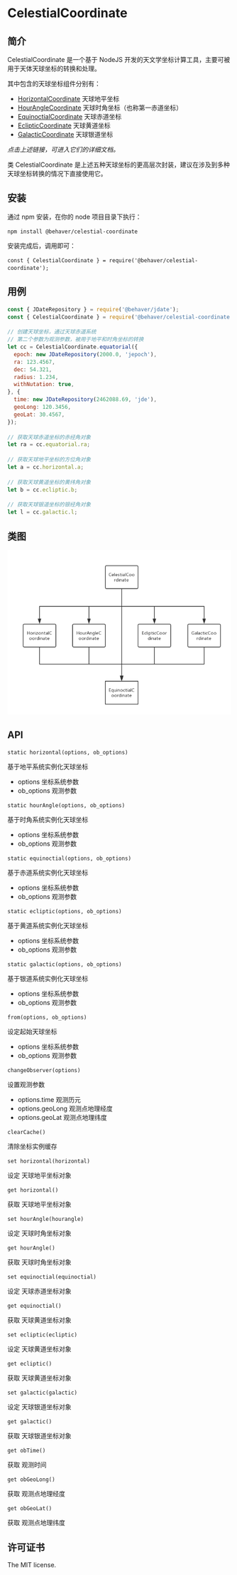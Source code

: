 # CelestialCoordinate

## 简介

CelestialCoordinate 是一个基于 NodeJS 开发的天文学坐标计算工具，主要可被用于天体天球坐标的转换和处理。

其中包含的天球坐标组件分别有：

* [HorizontalCoordinate](./doc/HorizontalCoordinate.md) 天球地平坐标
* [HourAngleCoordinate](./doc/HourAngleCoordinate) 天球时角坐标（也称第一赤道坐标）
* [EquinoctialCoordinate](./doc/EquinoctialCoordinate) 天球赤道坐标
* [EclipticCoordinate](./doc/EclipticCoordinate) 天球黄道坐标
* [GalacticCoordinate](./doc/GalacticCoordinate) 天球银道坐标

*点击上述链接，可进入它们的详细文档。*

类 CelestialCoordinate 是上述五种天球坐标的更高层次封装，建议在涉及到多种天球坐标转换的情况下直接使用它。

## 安装

通过 npm 安装，在你的 node 项目目录下执行：

`npm install @behaver/celestial-coordinate`

安装完成后，调用即可：

`const { CelestialCoordinate } = require('@behaver/celestial-coordinate');`

## 用例

```js
const { JDateRepository } = require('@behaver/jdate');
const { CelestialCoordinate } = require('@behaver/celestial-coordinate');

// 创建天球坐标，通过天球赤道系统
// 第二个参数为观测参数，被用于地平和时角坐标的转换
let cc = CelestialCoordinate.equatorial({
  epoch: new JDateRepository(2000.0, 'jepoch'), 
  ra: 123.4567,
  dec: 54.321,
  radius: 1.234,
  withNutation: true,
}, {
  time: new JDateRepository(2462088.69, 'jde'),
  geoLong: 120.3456,
  geoLat: 30.4567,
});

// 获取天球赤道坐标的赤经角对象
let ra = cc.equatorial.ra;

// 获取天球地平坐标的方位角对象
let a = cc.horizontal.a;

// 获取天球黄道坐标的黄纬角对象
let b = cc.ecliptic.b;

// 获取天球银道坐标的银经角对象
let l = cc.galactic.l;
```

## 类图

![CelestialCoordinate](./doc/img/CelestialCoordinate.png "CelestialCoordinate 组件库类图")

## API

`static horizontal(options, ob_options)`

基于地平系统实例化天球坐标

* options 坐标系统参数
* ob_options 观测参数

`static hourAngle(options, ob_options)`

基于时角系统实例化天球坐标

* options 坐标系统参数
* ob_options 观测参数

`static equinoctial(options, ob_options)`

基于赤道系统实例化天球坐标

* options 坐标系统参数
* ob_options 观测参数

`static ecliptic(options, ob_options)`

基于黄道系统实例化天球坐标

* options 坐标系统参数
* ob_options 观测参数

`static galactic(options, ob_options)`

基于银道系统实例化天球坐标

* options 坐标系统参数
* ob_options 观测参数

`from(options, ob_options)`

设定起始天球坐标

* options 坐标系统参数
* ob_options 观测参数

`changeObserver(options)`

设置观测参数

* options.time 观测历元
* options.geoLong 观测点地理经度
* options.geoLat 观测点地理纬度

`clearCache()`

清除坐标实例缓存

`set horizontal(horizontal)`

设定 天球地平坐标对象

`get horizontal()`

获取 天球地平坐标对象

`set hourAngle(hourangle)`

设定 天球时角坐标对象

`get hourAngle()`

获取 天球时角坐标对象

`set equinoctial(equinoctial)`

设定 天球赤道坐标对象

`get equinoctial()`

获取 天球黄道坐标对象

`set ecliptic(ecliptic)`

设定 天球黄道坐标对象

`get ecliptic()`

获取 天球黄道坐标对象

`set galactic(galactic)`

设定 天球银道坐标对象

`get galactic()`

获取 天球银道坐标对象

`get obTime()`

获取 观测时间

`get obGeoLong()`

获取 观测点地理经度

`get obGeoLat()`

获取 观测点地理纬度

## 许可证书

The MIT license.
